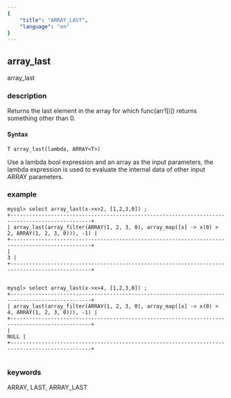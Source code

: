 ```yaml
---
{
    "title": "ARRAY_LAST",
    "language": "en"
}
---
```


<!-- 
Licensed to the Apache Software Foundation (ASF) under one
or more contributor license agreements.  See the NOTICE file
distributed with this work for additional information
regarding copyright ownership.  The ASF licenses this file
to you under the Apache License, Version 2.0 (the
"License"); you may not use this file except in compliance
with the License.  You may obtain a copy of the License at

  http://www.apache.org/licenses/LICENSE-2.0

Unless required by applicable law or agreed to in writing,
software distributed under the License is distributed on an
"AS IS" BASIS, WITHOUT WARRANTIES OR CONDITIONS OF ANY
KIND, either express or implied.  See the License for the
specific language governing permissions and limitations
under the License.
-->

## array_last

<version since="2.0">

array_last

</version>

### description
Returns the last element in the array for which func(arr1[i]) returns something other than 0.

#### Syntax

```
T array_last(lambda, ARRAY<T>)
```

Use a lambda bool expression and an array as the input parameters, the lambda expression is used to evaluate the internal data of other input ARRAY parameters.

### example

```
mysql> select array_last(x->x>2, [1,2,3,0]) ;
+------------------------------------------------------------------------------------------------+
| array_last(array_filter(ARRAY(1, 2, 3, 0), array_map([x] -> x(0) > 2, ARRAY(1, 2, 3, 0))), -1) |
+------------------------------------------------------------------------------------------------+
|                                                                                              3 |
+------------------------------------------------------------------------------------------------+


mysql> select array_last(x->x>4, [1,2,3,0]) ; 
+------------------------------------------------------------------------------------------------+
| array_last(array_filter(ARRAY(1, 2, 3, 0), array_map([x] -> x(0) > 4, ARRAY(1, 2, 3, 0))), -1) |
+------------------------------------------------------------------------------------------------+
|                                                                                           NULL |
+------------------------------------------------------------------------------------------------+


```

### keywords

ARRAY, LAST, ARRAY_LAST